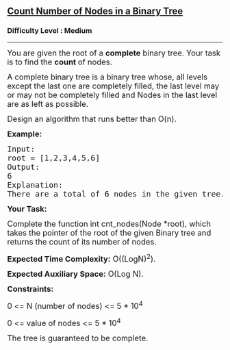 <h2><a href="https://www.geeksforgeeks.org/problems/count-number-of-nodes-in-a-binary-tree/1?page=1&difficulty=Medium,Hard&status=unsolved&sortBy=accuracy">Count Number of Nodes in a Binary Tree</a></h2><h3>Difficulty Level : Medium</h3><hr><div class="problems_problem_content__Xm_eO"><p dir="ltr"><span style="font-size:18px">You are given the root of a <strong>complete</strong> binary tree. Your task is to find the <strong>count </strong>of nodes.</span></p>

<p dir="ltr"><span style="font-size:18px">A complete binary tree is a binary tree whose, all levels except the last one are completely filled, the last level may or may not be completely filled and Nodes in the last level are as left as possible.</span></p>

<p dir="ltr"><span style="font-size:18px">Design an algorithm that runs better than O(n).</span></p>

<p dir="ltr"><strong><span style="font-size:18px">Example:</span></strong></p>

<pre><span style="font-size:18px">Input: </span>
<span style="font-size:18px">root = [1,2,3,4,5,6]</span>
<span style="font-size:18px">Output: </span>
<span style="font-size:18px">6</span>
<span style="font-size:18px">Explanation: </span>
<span style="font-size:18px">There are a total of 6 nodes in the given tree.</span></pre>

<p dir="ltr"><strong><span style="font-size:18px">Your Task:</span></strong></p>

<p dir="ltr"><span style="font-size:18px">Complete the function int cnt_nodes(Node *root), which takes the pointer of the root of the given Binary tree and returns the count of its number of nodes.</span></p>

<p dir="ltr"><span style="font-size:18px"><strong>Expected Time Complexity:</strong> O((LogN)<sup>2</sup>).</span></p>

<p dir="ltr"><span style="font-size:18px"><strong>Expected Auxiliary Space:</strong> O(Log N).</span></p>

<p dir="ltr"><strong><span style="font-size:18px">Constraints:</span></strong></p>

<p dir="ltr"><span style="font-size:18px">0 &lt;= N (number of nodes) &lt;= 5 * 10<sup>4</sup>&nbsp;</span></p>

<p dir="ltr"><span style="font-size:18px">0 &lt;= value of nodes&nbsp;&lt;= 5 * 10<sup>4</sup></span></p>

<p dir="ltr"><span style="font-size:18px">The tree is guaranteed to be complete.</span></p>

<p>&nbsp;</p>
</div>